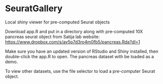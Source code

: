 # SeuratGallery
Local shiny viewer for pre-computed Seurat objects

Download app.R and put in a directory along with pre-computed 10X pancreas seurat object from Satija lab website: https://www.dropbox.com/s/av5p7d3ro4m0fb5/pancreas.Rda?dl=1

Make sure you have an updated version of RStudio and Shiny installed, then double-click the app.R to open. The pancreas dataset with be loaded as a demo.

To view other datasets, use the file selector to load a pre-computer Seurat object.
